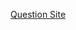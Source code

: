 [Question Site](https://codingcompetitions.withgoogle.com/kickstart/round/000000000019ffc7/00000000001d3f56)

